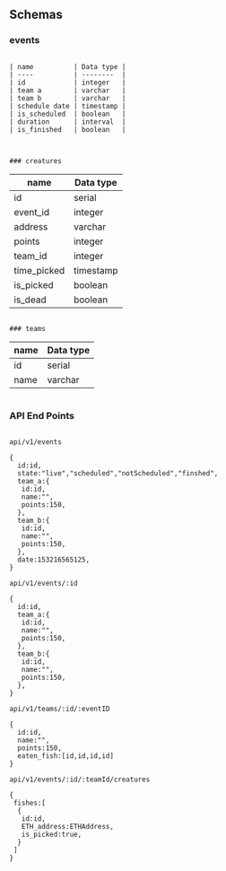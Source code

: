 ## Schemas

### events

```

| name          | Data type |
| ----          | --------  |
| id            | integer   |
| team a        | varchar   |
| team b        | varchar   |
| schedule date | timestamp |
| is_scheduled  | boolean   |
| duration      | interval  |
| is_finished   | boolean   |


```

[comment]: <> (emaing the points let's see if they can derived from the other relationships or not! )

```

### creatures

```

| name        | Data type |
| ----------- | --------- |
| id          | serial    |
| event_id    | integer   |
| address     | varchar   |
| points      | integer   |
| team_id     | integer   |
| time_picked | timestamp |
| is_picked   | boolean   |
| is_dead     | boolean   |

```

### teams

```

| name | Data type |
| ---- | --------- |
| id   | serial    |
| name | varchar   |

```

```

### API End Points

```

api/v1/events

{
  id:id,
  state:"live","scheduled","notScheduled","finshed",
  team_a:{
   id:id,
   name:"",
   points:150,
  },
  team_b:{
   id:id,
   name:"",
   points:150,
  },
  date:153216565125,
}

api/v1/events/:id

{
  id:id,
  team_a:{
   id:id,
   name:"",
   points:150,
  },
  team_b:{
   id:id,
   name:"",
   points:150,
  },
}

api/v1/teams/:id/:eventID

{
  id:id,
  name:"",
  points:150,
  eaten_fish:[id,id,id,id]
}

api/v1/events/:id/:teamId/creatures

{
 fishes:[
  {
   id:id,
   ETH_address:ETHAddress,
   is_picked:true,
  }
 ]
}

```
